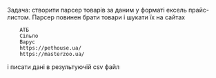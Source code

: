 Задача: створити парсер товарів за даним у форматі ексель прайс-листом.
Парсер повинен брати товари і шукати їх на сайтах
```
    АТБ
    Сільпо
    Варус
    https://pethouse.ua/
    https://masterzoo.ua/
```
і писати дані в результуючій csv файл
